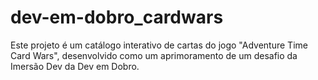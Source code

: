 # dev-em-dobro_cardwars
Este projeto é um catálogo interativo de cartas do jogo "Adventure Time Card Wars", desenvolvido como um aprimoramento de um desafio da Imersão Dev da Dev em Dobro.
